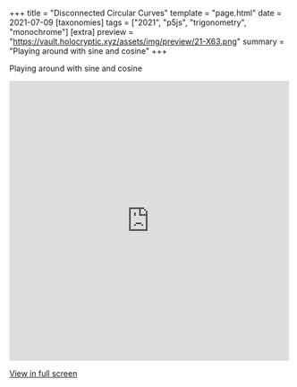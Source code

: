 +++
title = "Disconnected Circular Curves"
template = "page.html"
date = 2021-07-09
[taxonomies]
tags = ["2021", "p5js", "trigonometry", "monochrome"]
[extra]
preview = "https://vault.holocryptic.xyz/assets/img/preview/21-X63.png"
summary = "Playing around with sine and cosine"
+++

Playing around with sine and cosine

<embed
type="text/html"
src="https://vault.holocryptic.xyz/src/2021/21-X63"
width="500"
height="500"
/>

<a target=_blank href="https://vault.holocryptic.xyz/src/2021/21-X63">View in full screen</a>
